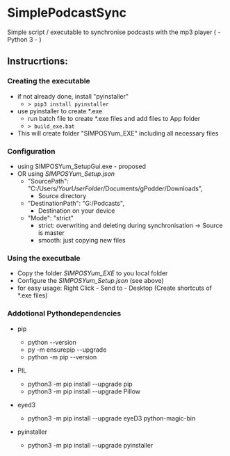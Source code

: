 # SimplePodcastSync
Simple script / executable to synchronise podcasts with the mp3 player ( - Python 3 - )

## Instrucrtions:
### Creating the executable
* if not already done, install "pyinstaller"
  * ``` > pip3 install pyinstaller ```
* use pyinstaller to create *.exe
  * run batch file to create *.exe files and add files to App folder
  * ``` > build_exe.bat ```
* This will create folder "SIMPOSYum_EXE" including all necessary files  

### Configuration
* using SIMPOSYum_SetupGui.exe - proposed
* OR using *SIMPOSYum_Setup.json*
    * "SourcePath": "C:/Users/*YourUserFolder*/Documents/gPodder/Downloads",
        - Source directory
    * "DestinationPath": "G:/Podcasts",
        - Destination on your device
    * "Mode": "strict"
        - strict: overwriting and deleting during synchronisation -> Source is master
        - smooth: just copying new files

### Using the executbale
* Copy the folder *SIMPOSYum_EXE* to you local folder
* Configure the *SIMPOSYum_Setup.json* (see above)
* for easy usage: Right Click - Send to - Desktop (Create shortcuts of *.exe files)

### Addotional Pythondependencies
* pip
  * python --version
  * py -m ensurepip --upgrade
  * python -m pip --version
* PIL
  * python3 -m pip install --upgrade pip
  * python3 -m pip install --upgrade Pillow
* eyed3
  * python3 -m pip install --upgrade eyeD3 python-magic-bin

* pyinstaller
  * python3 -m pip install --upgrade pyinstaller
